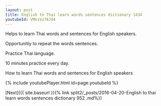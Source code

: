```yaml
---
layout: post
title: English to Thai learn words sentences dictionary 1434 
youtubeId: VMxsVz76Jd4
---
```

 
 
Helps to learn Thai words and sentences for English speakers.

Opportunitiy to repeat the words sentences. 

Practice Thai language. 
 
10 minutes practice every day. 
 
How to learn Thai words and sentences for English speakers 
 
{% include youtubePlayer.html id=page.youtubeId %}
 
 
[Next]({{ site.baseurl }}{% link  split2/_posts/2016-04-20-English to thai learn words sentences dictionary 952 .md%})
 
